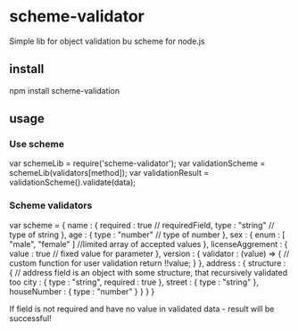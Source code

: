 # scheme-validator

Simple lib for object validation bu scheme for node.js

## install

npm install scheme-validation

## usage

### Use scheme

var schemeLib = require('scheme-validator');
var validationScheme = schemeLib(validators[method]);
var validationResult = validationScheme(<object scheme>).validate(data);

### Scheme validators

var scheme = {
    name : {
        required : true  // requiredField,
        type : "string"  // type of string
    },
    age : {
        type : "number" // type of number
    },
    sex : {
        enum : [ "male", "female" ] //limited array of accepted values 
    },
    licenseAggrement : {
      value : true  // fixed value for parameter
    },
    version : {
        validator : (value) => { // custom function for user validation
          return !!value; 
        }
    },
    address : {
        structure : { // address field is an object with some structure, that recursively validated too
            city : {
                type : "string",
                required : true
            },
            street : {
                type : "string"
            },
            houseNumber : {
                type : "number"
            }
        }
    }
}

If field is not required and have no value in validated data - result will be successful!
